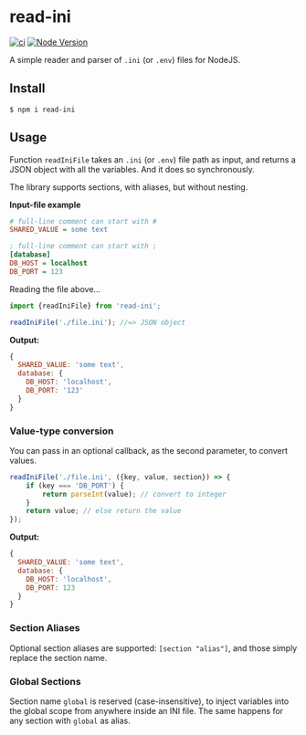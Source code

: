 # read-ini

[![ci](https://github.com/vitaly-t/read-ini/actions/workflows/ci.yml/badge.svg)](https://github.com/vitaly-t/read-ini/actions/workflows/ci.yml)
[![Node Version](https://img.shields.io/badge/nodejs-20%20--%2024-green.svg?logo=node.js&style=flat)](https://nodejs.org)

A simple reader and parser of `.ini` (or `.env`) files for NodeJS.

## Install

```
$ npm i read-ini
```

## Usage

Function `readIniFile` takes an `.ini` (or `.env`) file path as input, and returns a JSON object
with all the variables. And it does so synchronously.

The library supports sections, with aliases, but without nesting.

**Input-file example**

```ini
# full-line comment can start with #
SHARED_VALUE = some text

; full-line comment can start with ; 
[database]
DB_HOST = localhost
DB_PORT = 123
```

Reading the file above...

```ts
import {readIniFile} from 'read-ini';

readIniFile('./file.ini'); //=> JSON object
```

**Output:**

```js
{
  SHARED_VALUE: 'some text',
  database: {
    DB_HOST: 'localhost',
    DB_PORT: '123'
  }
}
```

### Value-type conversion

You can pass in an optional callback, as the second parameter, to convert values.

```ts
readIniFile('./file.ini', ({key, value, section}) => {
    if (key === 'DB_PORT') {
        return parseInt(value); // convert to integer
    }
    return value; // else return the value
});
```

**Output:**

```js
{
  SHARED_VALUE: 'some text',
  database: {
    DB_HOST: 'localhost',
    DB_PORT: 123
  }
}
```

### Section Aliases

Optional section aliases are supported: `[section "alias"]`, and those simply replace the section name.

### Global Sections

Section name `global` is reserved (case-insensitive), to inject variables into the global scope from anywhere inside an INI file.
The same happens for any section with `global` as alias.
